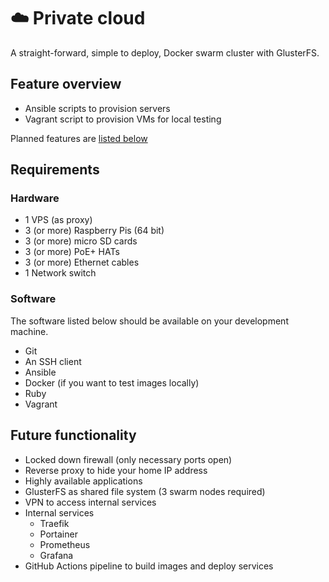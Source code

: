 # :cloud: Private cloud

A straight-forward, simple to deploy, Docker swarm cluster with GlusterFS.

## Feature overview

- Ansible scripts to provision servers
- Vagrant script to provision VMs for local testing

Planned features are [listed below](#future-functionality)

## Requirements

### Hardware

- 1 VPS (as proxy)
- 3 (or more) Raspberry Pis (64 bit)
- 3 (or more) micro SD cards
- 3 (or more) PoE+ HATs
- 3 (or more) Ethernet cables
- 1 Network switch

### Software

The software listed below should be available on your development machine.

- Git
- An SSH client
- Ansible
- Docker (if you want to test images locally)
- Ruby
- Vagrant

## Future functionality

- Locked down firewall (only necessary ports open)
- Reverse proxy to hide your home IP address
- Highly available applications
- GlusterFS as shared file system (3 swarm nodes required)
- VPN to access internal services
- Internal services
	- Traefik
	- Portainer
	- Prometheus
	- Grafana
- GitHub Actions pipeline to build images and deploy services